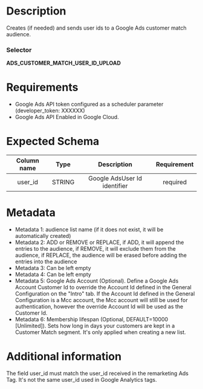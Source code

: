 # Description

Creates (if needed) and sends user ids to a Google Ads customer match audience.

### Selector
**ADS_CUSTOMER_MATCH_USER_ID_UPLOAD**

# Requirements

- Google Ads API token configured as a scheduler parameter (developer_token: XXXXXX)
- Google Ads API Enabled in Google Cloud.

# Expected Schema

| Column name | Type | Description | Requirement |
| :---: | :---: | :---: | :---: |
|  user_id | STRING | Google AdsUser Id identifier | required |

# Metadata

- Metadata 1: audience list name (if it does not exist, it will be automatically created)
- Metadata 2: ADD or REMOVE or REPLACE, if ADD, it will append the entries to the audience, if REMOVE, it will exclude them from the audience, if REPLACE, the audience will be erased before adding the entries into the audience
- Metadata 3: Can be left empty
- Metadata 4: Can be left empty
- Metadata 5: Google Ads Account (Optional). Define a Google Ads Account Customer Id to override the Account Id defined in the General Configuration on the "Intro" tab. If the Account Id defined in the General Configuration is a Mcc account, the Mcc account will still be used for authentication, however the override Account Id will be used as the Customer Id. 
- Metadata 6: Membership lifespan (Optional, DEFAULT=10000 [Unlimited]). Sets how long in days your customers are kept in a Customer Match segment. It's only applied when creating a new list.

# Additional information

The field user_id must match the user_id received in the remarketing Ads Tag. It's not the same user_id used in Google Analytics tags.
